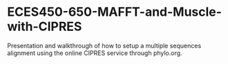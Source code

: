# ECES450-650-MAFFT-and-Muscle-with-CIPRES
Presentation and walkthrough of how to setup a multiple sequences alignment using the online CIPRES service through phylo.org.
